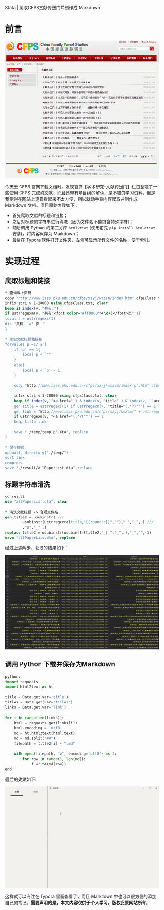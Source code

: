 
Stata | 爬取CFPS文献传送门并制作成 Markdown


# 前言

![](./images/1.png)

今天去 CFPS 官网下载文档时，发现官网【学术研究-文献传送门】栏目整理了一些使用 CFPS 完成的文献，而且还带有项目组的解读，是不错的学习资料。但是我觉得在网站上逐篇看起来不太方便，所以就动手将内容爬取并制作成 Markdown 文档。项目思路大致如下：

- 首先爬取文献的标题和链接；
- 之后对标题的字符串进行清洗（因为文件名不能包含特殊字符）；
- 随后调用 Python 的第三方库 `html2text` (使用前先 `pip install html2text` 安装)，将内容保存为 Markdown；
- 最后在 Typora 软件打开文件夹，左侧可显示所有文件的名称，便于索引。

# 实现过程

## 爬取标题和链接

```Stata
* 查询截止页码
copy "http://www.isss.pku.edu.cn/cfps/xzyj/wxzsm/index.htm" cfpsClass.txt, replace
infix strL v 1-20000 using cfpsClass.txt, clear
keep if index(v, "共有:")
if ustrregexm(v,`"共有:<font color="#ff0000">(\d+)</font>页"'){
local a = ustrregexs(1)
dis "共有：`a' 页！"
}

* 爬取文献标题和链接
forvalues p =1/`a'{
	if `p' == 1{
		local p = `""'
	}
	else{
		local p = `p' - 1
	}
	
	copy "http://www.isss.pku.edu.cn/cfps/xzyj/wxzsm/index`p'.htm" cfpsClass.txt, replace
	
	infix strL v 1-20000 using cfpsClass.txt, clear
	keep if index(v,`"<a href="') & index(v,`"title"') & index(v, `"arget="_blank">"') 
	gen title = ustrregexs(1) if ustrregexm(v,`"title="(.*?)""') == 1
	gen link = "http://www.isss.pku.edu.cn/cfps/xzyj/wxzsm/" + ustrregexs(1) ///
	if ustrregexm(v,`"<a href="(.*?)""') == 1
	keep title link
	
	save "./temp/temp`p'.dta", replace
}

* 保存数据
openall, directory("./temp/")
sort link
compress
save "./result/allPaperList.dta",replace
```

## 标题字符串清洗

```Stata
cd result
use "allPaperList.dta", clear

* 清洗文献标题 -> 合规文件名
gen title2 = usubinstr( ///
		usubinstr(ustrregexra(title,"[[:punct:]]","")," ","_",.) ///
		,"$","_",.)	
replace title2 = usubinstr(usubinstr(title2,"_|_","_",.),"_","",-1)
save "allPaperList.dta", replace
```

经过上述两步，获取的结果如下：

![](./images/2.png)

## 调用 Python 下载并保存为Markdown

```Python
python:
import requests
import html2text as ht

title = Data.get(var='title')
title2 = Data.get(var='title2')
links = Data.get(var='link')

for i in range(len(links)):
    html = requests.get(links[i])
    html.encoding = 'utf8'
    md = ht.html2text(html.text)
    md = md.split("##")
    filepath = title2[i] + ".md"

    with open(filepath, "w", encoding='utf8') as f:
        for row in range(3, len(md)):
            f.write(md[row])	
end
```
最后的效果如下:

![](./images/3.gif)


这样就可以专注在 Typora 里面查看了，而且 Markdown 中也可以很方便的添加自己的笔记。**需要声明的是，本文内容仅供于个人学习，版权归原网站所有**。


